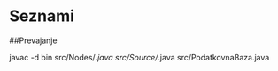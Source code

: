 Seznami
=======

##Prevajanje

javac -d bin src/Nodes/*.java src/Source/*.java src/PodatkovnaBaza.java